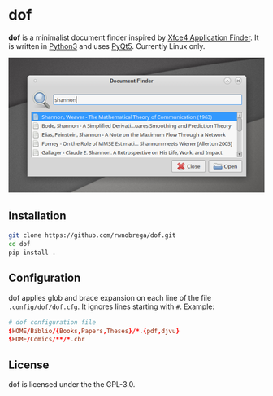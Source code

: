 # dof

**dof** is a minimalist document finder inspired by [Xfce4 Application Finder](http://docs.xfce.org/xfce/xfce4-appfinder/start). It is written in [Python3](http://www.python.org/) and uses [PyQt5](http://www.riverbankcomputing.com/software/pyqt/).
Currently Linux only.

![dof screenshot](dof-screenshot.png)

## Installation

```sh
git clone https://github.com/rwnobrega/dof.git
cd dof
pip install .
```

## Configuration

dof applies glob and brace expansion on each line of the file `.config/dof/dof.cfg`. It ignores lines starting with `#`. Example:

```conf
# dof configuration file
$HOME/Biblio/{Books,Papers,Theses}/*.{pdf,djvu}
$HOME/Comics/**/*.cbr
```

## License

dof is licensed under the the GPL-3.0.
